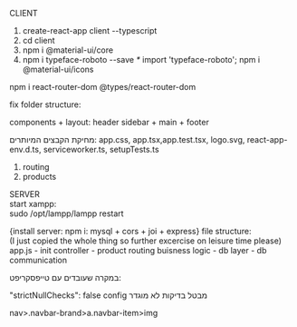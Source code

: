 CLIENT

1. create-react-app client --typescript
2. cd client
3. npm i @material-ui/core
4. npm i typeface-roboto --save _*_ import 'typeface-roboto'; npm i @material-ui/icons

npm i react-router-dom @types/react-router-dom

fix folder structure:

components + layout: header sidebar + main + footer

מחיקת הקבצים המיותרים: app.css, app.tsx,app.test.tsx, logo.svg, react-app-env.d.ts, serviceworker.ts, setupTests.ts

1. routing
2. products

SERVER<br>
start xampp:<br>
sudo /opt/lampp/lampp restart

{install server: npm i: mysql + cors + joi + express} file structure:<br>
(I just copied the whole thing so further excercise on leisure time please) app.js - init controller - product routing buisness logic - db layer - db communication

במקרה שעובדים עם טייפסקריפט:

"strictNullChecks": false config מבטל בדיקות לא מוגדר

nav>.navbar-brand>a.navbar-item>img
